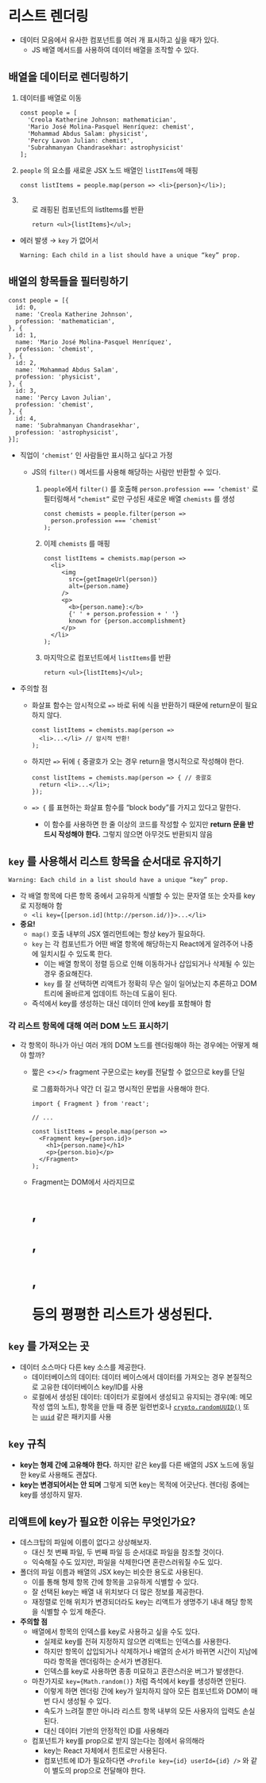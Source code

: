 # 리스트 렌더링

- 데이터 모음에서 유사한 컴포넌트를 여러 개 표시하고 싶을 때가 있다.
    - JS 배열 메서드를 사용하여 데이터 배열을 조작할 수 있다.

## 배열을 데이터로 렌더링하기

1. 데이터를 배열로 이동
    
    ```tsx
    const people = [
      'Creola Katherine Johnson: mathematician',
      'Mario José Molina-Pasquel Henríquez: chemist',
      'Mohammad Abdus Salam: physicist',
      'Percy Lavon Julian: chemist',
      'Subrahmanyan Chandrasekhar: astrophysicist'
    ];
    ```
    
2. `people` 의 요소를 새로운 JSX 노드 배열인 `listITems`에 매핑
    
    ```tsx
    const listItems = people.map(person => <li>{person}</li>);
    ```
    
3. <ul>로 래핑된 컴포넌트의 listItems를 반환
    
    ```tsx
    return <ul>{listItems}</ul>;
    ```
    
- 에러 발생 → `key` 가 없어서
    
    ```tsx
    Warning: Each child in a list should have a unique “key” prop.
    ```
    

## 배열의 항목들을 필터링하기

```tsx
const people = [{
  id: 0,
  name: 'Creola Katherine Johnson',
  profession: 'mathematician',
}, {
  id: 1,
  name: 'Mario José Molina-Pasquel Henríquez',
  profession: 'chemist',
}, {
  id: 2,
  name: 'Mohammad Abdus Salam',
  profession: 'physicist',
}, {
  id: 3,
  name: 'Percy Lavon Julian',
  profession: 'chemist',
}, {
  id: 4,
  name: 'Subrahmanyan Chandrasekhar',
  profession: 'astrophysicist',
}];
```

- 직업이 `‘chemist’` 인 사람들만 표시하고 싶다고 가정
    - JS의 `filter()` 메서드를 사용해 해당하는 사람만 반환할 수 있다.
        1. `people`에서 `filter()` 를 호출해 `person.profession === ‘chemist'` 로 필터링해서 `“chemist”` 로만 구성된 새로운 배열 `chemists` 를 생성
            
            ```tsx
            const chemists = people.filter(person =>
              person.profession === 'chemist'
            );
            ```
            
        2. 이제 `chemists` 를 매핑
            
            ```tsx
            const listItems = chemists.map(person =>
              <li>
                 <img
                   src={getImageUrl(person)}
                   alt={person.name}
                 />
                 <p>
                   <b>{person.name}:</b>
                   {' ' + person.profession + ' '}
                   known for {person.accomplishment}
                 </p>
              </li>
            );
            ```
            
        3. 마지막으로 컴포넌트에서 `listItems`를 반환
            
            ```tsx
            return <ul>{listItems}</ul>;
            ```
            
- 주의할 점
    - 화살표 함수는 암시적으로 `=>` 바로 뒤에 식을 반환하기 때문에 return문이 필요하지 않다.
        
        ```tsx
        const listItems = chemists.map(person =>
          <li>...</li> // 암시적 반환!
        );
        ```
        
    - 하지만 `=>` 뒤에 `{` 중괄호가 오는 경우 return을 명시적으로 작성해야 한다.
        
        ```tsx
        const listItems = chemists.map(person => { // 중괄호
          return <li>...</li>;
        });
        ```
        
    - `=> {` 를 표현하는 화살표 함수를 “block body”를 가지고 있다고 말한다.
        - 이 함수를 사용하면 한 줄 이상의 코드를 작성할 수 있지만 **return 문을 반드시 작성해야 한다.** 그렇지 않으면 아무것도 반환되지 않음

## `key` 를 사용해서 리스트 항목을 순서대로 유지하기

```tsx
Warning: Each child in a list should have a unique “key” prop.
```

- 각 배열 항목에 다른 항목 중에서 고유하게 식별할 수 있는 문자열 또는 숫자를 key로 지정해야 함
    - `<li key={[person.id](http://person.id/)}>...</li>`
- **중요!**
    - `map()` 호출 내부의 JSX 엘리먼트에는 항상 key가 필요하다.
    - `key` 는 각 컴포넌트가 어떤 배열 항목에 해당하는지 React에게 알려주어 나중에 일치시킬 수 있도록 한다.
        - 이는 배열 항목이 정렬 등으로 인해 이동하거나 삽입되거나 삭제될 수 있는 경우 중요해진다.
        - `key` 를 잘 선택하면 리액트가 정확히 무슨 일이 일어났는지 추론하고 DOM 트리에 올바르게 업데이트 하는데 도움이 된다.
    - 즉석에서 key를 생성하는 대신 데이터 안에 key를 포함해야 함

### 각 리스트 항목에 대해 여러 DOM 노드 표시하기

- 각 항목이 하나가 아닌 여러 개의 DOM 노드를 렌더링해야 하는 경우에는 어떻게 해야 할까?
    - 짧은 <></> fragment 구문으로는 key를 전달할 수 없으므로 key를 단일 <div>로 그룹화하거나 약간 더 길고 명시적인 <Fragment> 문법을 사용해야 한다.
        
        ```tsx
        import { Fragment } from 'react';
        
        // ...
        
        const listItems = people.map(person =>
          <Fragment key={person.id}>
            <h1>{person.name}</h1>
            <p>{person.bio}</p>
          </Fragment>
        );
        ```
        
    - Fragment는 DOM에서 사라지므로 <h1>, <p>, <h1>, <p> 등의 평평한 리스트가 생성된다.

## `key` 를 가져오는 곳

- 데이터 소스마다 다른 key 소스를 제공한다.
    - 데이터베이스의 데이터: 데이터 베이스에서 데이터를 가져오는 경우 본질적으로 고유한 데이터베이스 key/ID를 사용
    - 로컬에서 생성된 데이터: 데이터가 로컬에서 생성되고 유지되는 경우(예: 메모 작성 앱의 노트), 항목을 만들 때 증분 일련번호나 [`crypto.randomUUID()`](https://developer.mozilla.org/en-US/docs/Web/API/Crypto/randomUUID) 또는 [`uuid`](https://www.npmjs.com/package/uuid) 같은 패키지를 사용

## `key` 규칙

- **key는 형제 간에 고유해야 한다.** 하지만 같은 key를 다른 배열의 JSX 노드에 동일한 key로 사용해도 괜찮다.
- **key는 변경되어서는 안 되며** 그렇게 되면 key는 목적에 어긋난다. 렌더링 중에는 key를 생성하지 말자.

## 리액트에 key가 필요한 이유는 무엇인가요?

- 데스크탑의 파일에 이름이 없다고 상상해보자.
    - 대신 첫 번째 파일, 두 번째 파일 등 순서대로 파일을 참조할 것이다.
    - 익숙해질 수도 있지만, 파일을 삭제한다면 혼란스러워질 수도 있다.
- 폴더의 파일 이름과 배열의 JSX key는 비슷한 용도로 사용된다.
    - 이를 통해 형제 항목 간에 항목을 고유하게 식별할 수 있다.
    - 잘 선택된 key는 배열 내 위치보다 더 많은 정보를 제공한다.
    - 재정렬로 인해 위치가 변경되더라도 key는 리액트가 생명주기 내내 해당 항목을 식별할 수 있게 해준다.
- **주의할 점**
    - 배열에서 항목의 인덱스를 key로 사용하고 싶을 수도 있다.
        - 실제로 key를 전혀 지정하지 않으면 리액트는 인덱스를 사용한다.
        - 하지만 항목이 삽입되거나 삭제하거나 배열의 순서가 바뀌면 시간이 지남에 따라 항목을 렌더링하는 순서가 변경된다.
        - 인덱스를 key로 사용하면 종종 미묘하고 혼란스러운 버그가 발생한다.
    - 마찬가지로 `key={Math.random()}` 처럼 즉석에서 key를 생성하면 안된다.
        - 이렇게 하면 렌더링 간에 key가 일치하지 않아 모든 컴포넌트와 DOM이 매번 다시 생성될 수 있다.
        - 속도가 느려질 뿐만 아니라 리스트 항목 내부의 모든 사용자의 입력도 손실된다.
        - 대신 데이터 기반의 안정적인 ID를 사용해라
    - 컴포넌트가 key를 prop으로 받지 않는다는 점에서 유의해라
        - key는 React 자체에서 힌트로만 사용된다.
        - 컴포넌트에 ID가 필요하다면 `<Profile key={id} userId={id} />` 와 같이 별도의 prop으로 전달해야 한다.
